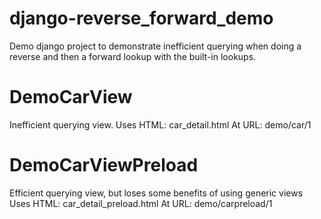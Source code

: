 django-reverse_forward_demo
===========================

Demo django project to demonstrate inefficient querying when
doing a reverse and then a forward lookup with the built-in
lookups.

DemoCarView
===========
Inefficient querying view.
Uses HTML: car_detail.html
At URL:  demo/car/1

DemoCarViewPreload
==================
Efficient querying view, but loses some benefits of using generic views
Uses HTML: car_detail_preload.html
At URL:  demo/carpreload/1
